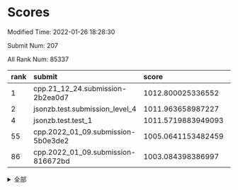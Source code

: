# Scores

Modified Time: 2022-01-26 18:28:30

Submit Num: 207

All Rank Num: 85337

| rank |               submit               |       score        |       sigma        | pk_num |
| :--- | :--------------------------------- | :----------------- | :----------------- | :----- |
| 1    | cpp.21_12_24.submission-2b2ea0d7   | 1012.800025336552  | 0.8102142432308409 | 1652   |
| 2    | jsonzb.test.submission_level_4     | 1011.963658987227  | 0.8004123170591655 | 1650   |
| 4    | jsonzb.test.test_1                 | 1011.5719883949093 | 0.8096517162299322 | 1646   |
| 55   | cpp.2022_01_09.submission-5b0e3de2 | 1005.0641153482459 | 0.709241512311342  | 1652   |
| 86   | cpp.2022_01_09.submission-816672bd | 1003.084398386997  | 0.724034571892697  | 1648   |


<details>
<summary>全部</summary>

| rank |                 submit                 |       score        |       sigma        | pk_num |
| :--- | :------------------------------------- | :----------------- | :----------------- | :----- |
| 1    | cpp.21_12_24.submission-2b2ea0d7       | 1012.800025336552  | 0.8102142432308409 | 1652   |
| 2    | jsonzb.test.submission_level_4         | 1011.963658987227  | 0.8004123170591655 | 1650   |
| 3    | gobigger.level_3.submission_level_3_22 | 1011.6305366894115 | 0.7669298102069485 | 1655   |
| 4    | jsonzb.test.test_1                     | 1011.5719883949093 | 0.8096517162299322 | 1646   |
| 5    | gobigger.level_3.submission_level_3_16 | 1011.3994805307394 | 0.7641862893595205 | 1644   |
| 6    | gobigger.level_3.submission_level_3_49 | 1011.1939901315512 | 0.7625332786401321 | 1653   |
| 7    | gobigger.level_3.submission_level_3_24 | 1011.1440149483009 | 0.7832346441991641 | 1651   |
| 8    | gobigger.level_3.submission_level_3_7  | 1010.924948265751  | 0.7757390501690051 | 1649   |
| 9    | gobigger.level_3.submission_level_3_0  | 1010.8611336047962 | 0.7629052282090152 | 1647   |
| 10   | gobigger.level_3.submission_level_3_32 | 1010.8108113156951 | 0.7605640383495325 | 1646   |
| 11   | gobigger.level_3.submission_level_3_10 | 1010.7488526784033 | 0.7558954732663579 | 1651   |
| 12   | gobigger.level_3.submission_level_3_43 | 1010.7152873264176 | 0.7566282111128749 | 1649   |
| 13   | gobigger.level_3.submission_level_3_26 | 1010.6524274668379 | 0.7553967211667111 | 1642   |
| 14   | gobigger.level_3.submission_level_3_29 | 1010.6394608770182 | 0.7754733673500802 | 1647   |
| 15   | gobigger.level_3.submission_level_3_46 | 1010.6121125132894 | 0.7713310749983014 | 1647   |
| 16   | gobigger.level_3.submission_level_3_40 | 1010.6003475774019 | 0.7869402816493236 | 1651   |
| 17   | gobigger.level_3.submission_level_3_23 | 1010.5000011603946 | 0.7714882133526124 | 1651   |
| 18   | gobigger.level_3.submission_level_3_14 | 1010.3837581041084 | 0.7386767565458059 | 1648   |
| 19   | gobigger.level_3.submission_level_3_34 | 1010.3821288071935 | 0.7526796453077579 | 1650   |
| 20   | gobigger.level_3.submission_level_3_42 | 1010.3424557422359 | 0.7563626517150708 | 1648   |
| 21   | gobigger.level_3.submission_level_3_2  | 1010.2873913333555 | 0.7665689383811541 | 1657   |
| 22   | gobigger.level_3.submission_level_3_38 | 1010.1878016919023 | 0.756912763002618  | 1653   |
| 23   | gobigger.level_3.submission_level_3_18 | 1010.1786051836203 | 0.7625140359383757 | 1656   |
| 24   | gobigger.level_3.submission_level_3_19 | 1010.1494346473784 | 0.7579284045600886 | 1657   |
| 25   | gobigger.level_3.submission_level_3_48 | 1010.1488764947111 | 0.7664966617705486 | 1649   |
| 26   | gobigger.level_3.submission_level_3_30 | 1009.9487632113623 | 0.7792016337640221 | 1645   |
| 27   | gobigger.level_3.submission_level_3_9  | 1009.9471434207959 | 0.7516641955422503 | 1653   |
| 28   | gobigger.level_3.submission_level_3_28 | 1009.9450977845983 | 0.7418814997165588 | 1648   |
| 29   | gobigger.level_3.submission_level_3_3  | 1009.840353262309  | 0.7755018571451076 | 1647   |
| 30   | gobigger.level_3.submission_level_3_36 | 1009.8278598847152 | 0.7544238456088423 | 1648   |
| 31   | gobigger.level_3.submission_level_3_4  | 1009.7835785905771 | 0.7350478207822542 | 1648   |
| 32   | gobigger.level_3.submission_level_3_31 | 1009.7807138417324 | 0.7683705769533579 | 1650   |
| 33   | gobigger.level_3.submission_level_3_39 | 1009.7136665698648 | 0.7579552587119286 | 1653   |
| 34   | gobigger.level_3.submission_level_3_33 | 1009.6860542399567 | 0.7562852688930896 | 1650   |
| 35   | gobigger.level_3.submission_level_3_5  | 1009.6564401496881 | 0.778680013847564  | 1649   |
| 36   | gobigger.level_3.submission_level_3_47 | 1009.6530210025928 | 0.7534029882787247 | 1651   |
| 37   | gobigger.level_3.submission_level_3_44 | 1009.6085348339076 | 0.7501295909543536 | 1654   |
| 38   | gobigger.level_3.submission_level_3_6  | 1009.5836735448104 | 0.7548617590271988 | 1648   |
| 39   | gobigger.level_3.submission_level_3_20 | 1009.5314932636736 | 0.7564701843660177 | 1651   |
| 40   | gobigger.level_3.submission_level_3_25 | 1009.522974747434  | 0.7266346994610754 | 1651   |
| 41   | gobigger.level_3.submission_level_3_15 | 1009.4625897334852 | 0.7531440567796617 | 1651   |
| 42   | gobigger.level_3.submission_level_3_12 | 1009.4596767717451 | 0.7542311352030002 | 1653   |
| 43   | gobigger.level_3.submission_level_3_11 | 1009.4571990672371 | 0.7359207252625053 | 1645   |
| 44   | gobigger.level_3.submission_level_3_13 | 1009.4354758135136 | 0.7402848885989749 | 1652   |
| 45   | gobigger.level_3.submission_level_3_41 | 1009.4329501930636 | 0.7578514239557371 | 1649   |
| 46   | gobigger.level_3.submission_level_3_8  | 1009.2032537173594 | 0.7347037816441216 | 1650   |
| 47   | gobigger.level_3.submission_level_3_17 | 1009.0334641383192 | 0.7470059935232206 | 1646   |
| 48   | gobigger.level_3.submission_level_3_35 | 1009.0206086311093 | 0.733626772016979  | 1653   |
| 49   | gobigger.level_3.submission_level_3_45 | 1008.9130405473495 | 0.7350765039701694 | 1656   |
| 50   | gobigger.level_3.submission_level_3_27 | 1008.8783644082637 | 0.7187153607453272 | 1644   |
| 51   | gobigger.level_3.submission_level_3_21 | 1008.5299497285171 | 0.7565873734958517 | 1651   |
| 52   | gobigger.level_3.submission_level_3_37 | 1008.3877221854494 | 0.7624328686795592 | 1647   |
| 53   | gobigger.level_3.submission_level_3_1  | 1008.3660567648998 | 0.7599059444081128 | 1650   |
| 54   | gobigger.level_1.submission_level_1_36 | 1005.6906747636915 | 0.7188003587110026 | 1650   |
| 55   | cpp.2022_01_09.submission-5b0e3de2     | 1005.0641153482459 | 0.709241512311342  | 1652   |
| 56   | gobigger.level_1.submission_level_1_40 | 1004.7353902357271 | 0.7209393042162445 | 1650   |
| 57   | gobigger.level_1.submission_level_1_27 | 1004.5403367235514 | 0.7203705862684595 | 1645   |
| 58   | gobigger.level_1.submission_level_1_22 | 1004.4142311090617 | 0.721197041765452  | 1649   |
| 59   | gobigger.level_1.submission_level_1_6  | 1004.2652136899346 | 0.7155229657302925 | 1650   |
| 60   | gobigger.level_1.submission_level_1_23 | 1004.2596726265232 | 0.7117881177917683 | 1647   |
| 61   | gobigger.level_1.submission_level_1_9  | 1004.2009862729268 | 0.7219620849835605 | 1653   |
| 62   | gobigger.level_1.submission_level_1_21 | 1004.1691026456849 | 0.7250755603104933 | 1647   |
| 63   | gobigger.level_1.submission_level_1_42 | 1004.1634039393028 | 0.7150736358259635 | 1648   |
| 64   | gobigger.level_1.submission_level_1_25 | 1004.0970677301859 | 0.7154459589270934 | 1646   |
| 65   | gobigger.level_1.submission_level_1_7  | 1004.0866388264533 | 0.7284517504703981 | 1650   |
| 66   | gobigger.level_1.submission_level_1_46 | 1004.0713021399137 | 0.7237593651187542 | 1648   |
| 67   | gobigger.level_1.submission_level_1_13 | 1004.0600890771623 | 0.715194791234272  | 1652   |
| 68   | gobigger.level_1.submission_level_1_32 | 1004.0540178642788 | 0.7191754098074821 | 1648   |
| 69   | gobigger.level_1.submission_level_1_47 | 1003.9883270230008 | 0.7230069865966603 | 1645   |
| 70   | gobigger.level_1.submission_level_1_43 | 1003.9561151732187 | 0.7066840027834238 | 1647   |
| 71   | gobigger.level_1.submission_level_1_16 | 1003.7990751661396 | 0.7189230486460441 | 1644   |
| 72   | gobigger.level_1.submission_level_1_29 | 1003.7371937881039 | 0.7117519122638586 | 1650   |
| 73   | gobigger.level_1.submission_level_1_26 | 1003.7234445458081 | 0.7111037898645245 | 1645   |
| 74   | gobigger.level_1.submission_level_1_14 | 1003.5820144235439 | 0.7216589678948765 | 1650   |
| 75   | gobigger.level_1.submission_level_1_1  | 1003.5119866426494 | 0.7221938493345584 | 1651   |
| 76   | gobigger.level_1.submission_level_1_34 | 1003.5093780377796 | 0.7125787490543645 | 1646   |
| 77   | gobigger.level_1.submission_level_1_18 | 1003.4952301807645 | 0.7174175291210673 | 1648   |
| 78   | gobigger.level_1.submission_level_1_24 | 1003.4748467747598 | 0.7206671672451451 | 1654   |
| 79   | gobigger.level_1.submission_level_1_38 | 1003.4156689759518 | 0.7212771429542808 | 1647   |
| 80   | gobigger.level_1.submission_level_1_19 | 1003.3927623846569 | 0.7156480846856371 | 1650   |
| 81   | gobigger.level_1.submission_level_1_39 | 1003.2712763959182 | 0.7073756138053987 | 1649   |
| 82   | gobigger.level_1.submission_level_1_0  | 1003.2461880871654 | 0.7262140712830059 | 1652   |
| 83   | gobigger.level_1.submission_level_1_44 | 1003.158540805312  | 0.7194493725340787 | 1647   |
| 84   | gobigger.level_1.submission_level_1_10 | 1003.0971954445145 | 0.7127462481695325 | 1652   |
| 85   | gobigger.level_1.submission_level_1_45 | 1003.0955135857463 | 0.7246063089769708 | 1643   |
| 86   | cpp.2022_01_09.submission-816672bd     | 1003.084398386997  | 0.724034571892697  | 1648   |
| 87   | gobigger.level_1.submission_level_1_20 | 1003.0828274827696 | 0.7154898516470682 | 1645   |
| 88   | gobigger.level_1.submission_level_1_28 | 1003.0024613521321 | 0.7193392626451787 | 1648   |
| 89   | gobigger.level_1.submission_level_1_41 | 1002.9317572036823 | 0.7206771258414612 | 1652   |
| 90   | gobigger.level_1.submission_level_1_15 | 1002.9220124493471 | 0.7140670701319808 | 1653   |
| 91   | gobigger.level_1.submission_level_1_8  | 1002.8347213486403 | 0.7177445119363788 | 1647   |
| 92   | gobigger.level_1.submission_level_1_49 | 1002.824101581184  | 0.7056455548267305 | 1649   |
| 93   | gobigger.level_1.submission_level_1_33 | 1002.8157095909719 | 0.7184952732313435 | 1645   |
| 94   | gobigger.level_1.submission_level_1_31 | 1002.800196491436  | 0.7122428753894152 | 1649   |
| 95   | gobigger.level_1.submission_level_1_12 | 1002.7699264154394 | 0.7186460363600021 | 1651   |
| 96   | gobigger.level_1.submission_level_1_11 | 1002.7656650310821 | 0.7137676433241363 | 1651   |
| 97   | gobigger.level_1.submission_level_1_37 | 1002.5490069451718 | 0.7115691991446564 | 1649   |
| 98   | gobigger.level_1.submission_level_1_35 | 1002.5288279876348 | 0.7172932977196362 | 1648   |
| 99   | gobigger.level_1.submission_level_1_48 | 1002.4680803717974 | 0.7194149340552632 | 1646   |
| 100  | gobigger.level_1.submission_level_1_17 | 1002.4076926078866 | 0.7198524435888816 | 1651   |
| 101  | gobigger.level_1.submission_level_1_3  | 1002.3829030658911 | 0.7228817927337369 | 1649   |
| 102  | gobigger.level_1.submission_level_1_5  | 1002.21399142116   | 0.7098437221049575 | 1647   |
| 103  | gobigger.level_1.submission_level_1_2  | 1001.9508935677158 | 0.7115627652351735 | 1647   |
| 104  | gobigger.level_1.submission_level_1_30 | 1001.9194584791803 | 0.7132738868231787 | 1646   |
| 105  | gobigger.level_1.submission_level_1_4  | 1001.8856201050145 | 0.7263580587747497 | 1652   |
| 106  | gobigger.random.submission_random_39   | 997.5572326928146  | 0.7043570796734496 | 1652   |
| 107  | gobigger.random.submission_random_2    | 997.2470762030971  | 0.7155211780201205 | 1650   |
| 108  | gobigger.random.submission_random_36   | 997.0539251644217  | 0.7097935807840032 | 1652   |
| 109  | gobigger.random.submission_random_5    | 996.9500128142628  | 0.6971722930898918 | 1644   |
| 110  | gobigger.random.submission_random_17   | 996.7792378784146  | 0.70397275637732   | 1651   |
| 111  | gobigger.random.submission_random_18   | 996.6579167115142  | 0.7037703903632658 | 1649   |
| 112  | gobigger.random.submission_random_14   | 996.630289800279   | 0.7144971545200246 | 1646   |
| 113  | gobigger.random.submission_random_35   | 996.612923297312   | 0.693888251463881  | 1646   |
| 114  | gobigger.random.submission_random_21   | 996.4923475267087  | 0.7234806945521004 | 1647   |
| 115  | gobigger.random.submission_random_10   | 996.2834221952254  | 0.6998472522902739 | 1657   |
| 116  | gobigger.random.submission_random_24   | 996.2198298729206  | 0.7098226266117152 | 1648   |
| 117  | gobigger.random.submission_random_30   | 996.2171020258141  | 0.702061680222101  | 1642   |
| 118  | gobigger.random.submission_random_48   | 996.129878911456   | 0.7272112964535243 | 1644   |
| 119  | gobigger.random.submission_random_20   | 996.0708982730267  | 0.7197312769636299 | 1651   |
| 120  | gobigger.random.submission_random_33   | 996.0619050152169  | 0.714580129481851  | 1652   |
| 121  | gobigger.random.submission_random_1    | 996.0444523463099  | 0.7091593037257693 | 1649   |
| 122  | gobigger.random.submission_random_3    | 995.9948796795528  | 0.7164965085459276 | 1645   |
| 123  | gobigger.random.submission_random_28   | 995.9679119381816  | 0.7258571113384659 | 1646   |
| 124  | gobigger.random.submission_random_46   | 995.8808447150049  | 0.7098278394380889 | 1642   |
| 125  | gobigger.random.submission_random_0    | 995.8628465328406  | 0.706544448091676  | 1652   |
| 126  | gobigger.random.submission_random_19   | 995.8626574008906  | 0.7248921191279545 | 1650   |
| 127  | gobigger.random.submission_random_11   | 995.858154287903   | 0.7157728322304793 | 1649   |
| 128  | gobigger.random.submission_random_15   | 995.7342865246833  | 0.7222495460153444 | 1651   |
| 129  | gobigger.random.submission_random_27   | 995.691876853735   | 0.7324150519152492 | 1647   |
| 130  | gobigger.random.submission_random_22   | 995.6915652896615  | 0.7107838615717802 | 1647   |
| 131  | gobigger.random.submission_random_43   | 995.6890729629652  | 0.7137533489050704 | 1649   |
| 132  | gobigger.random.submission_random_41   | 995.6889335052499  | 0.722920706803283  | 1650   |
| 133  | gobigger.random.submission_random_9    | 995.6826426738684  | 0.7151786092136553 | 1644   |
| 134  | gobigger.random.submission_random_29   | 995.6598448909641  | 0.7084017867138912 | 1657   |
| 135  | gobigger.random.submission_random_32   | 995.6540130778535  | 0.7190556532868774 | 1648   |
| 136  | gobigger.random.submission_random_42   | 995.6439824457188  | 0.7151581115701969 | 1651   |
| 137  | gobigger.random.submission_random_13   | 995.6415381955171  | 0.7257835996520458 | 1650   |
| 138  | gobigger.random.submission_random_45   | 995.6398528957076  | 0.7188139935193101 | 1653   |
| 139  | gobigger.random.submission_random_23   | 995.6383513414308  | 0.7202291330603418 | 1647   |
| 140  | gobigger.random.submission_random_7    | 995.6178678344822  | 0.706984860057666  | 1649   |
| 141  | gobigger.random.submission_random_38   | 995.5520360462623  | 0.7078742395747469 | 1647   |
| 142  | gobigger.random.submission_random_49   | 995.5008986164052  | 0.7049915574874129 | 1654   |
| 143  | gobigger.random.submission_random_25   | 995.4949030466361  | 0.7202502841533854 | 1648   |
| 144  | gobigger.random.submission_random_44   | 995.4887129375022  | 0.7106796895710704 | 1653   |
| 145  | gobigger.random.submission_random_40   | 995.4848433093401  | 0.7277077394617208 | 1648   |
| 146  | gobigger.random.submission_random_34   | 995.4405023771898  | 0.699825427300422  | 1646   |
| 147  | gobigger.random.submission_random_37   | 995.4383831744857  | 0.7122906443126589 | 1647   |
| 148  | gobigger.random.submission_random_12   | 995.4157160163516  | 0.7083218298604835 | 1655   |
| 149  | gobigger.random.submission_random_6    | 995.4108201748094  | 0.7124046185863749 | 1646   |
| 150  | gobigger.random.submission_random_47   | 995.3557501078457  | 0.7230483307972172 | 1647   |
| 151  | gobigger.random.submission_random_4    | 995.3547075554058  | 0.7150570266298354 | 1650   |
| 152  | gobigger.random.submission_random_31   | 995.3362976383082  | 0.7143623020869944 | 1648   |
| 153  | gobigger.random.submission_random_26   | 995.2845868794836  | 0.706877507234898  | 1646   |
| 154  | gobigger.random.submission_random_16   | 995.082666888286   | 0.7233766900216435 | 1653   |
| 155  | gobigger.random.submission_random_8    | 994.7965710645594  | 0.7131787924324741 | 1649   |
| 156  | gobigger.level_2.submission_level_2_39 | 993.7808526367543  | 0.7320788292616827 | 1651   |
| 157  | gobigger.level_2.submission_level_2_31 | 993.698907329016   | 0.7207338409711188 | 1648   |
| 158  | gobigger.level_2.submission_level_2_4  | 993.6108335016595  | 0.7233216358529165 | 1651   |
| 159  | gobigger.level_2.submission_level_2_7  | 993.6062639474682  | 0.7258947213261769 | 1648   |
| 160  | gobigger.level_2.submission_level_2_3  | 993.5732985478984  | 0.7345311898700891 | 1649   |
| 161  | gobigger.level_2.submission_level_2_24 | 993.1789730505182  | 0.7462709878677343 | 1646   |
| 162  | gobigger.level_2.submission_level_2_13 | 992.9883027982079  | 0.738613909186577  | 1644   |
| 163  | gobigger.level_2.submission_level_2_22 | 992.8988612195585  | 0.7482574722090309 | 1650   |
| 164  | gobigger.level_2.submission_level_2_46 | 992.7997483719638  | 0.7524544694860921 | 1645   |
| 165  | gobigger.level_2.submission_level_2_41 | 992.7577209706258  | 0.7345851304752192 | 1646   |
| 166  | gobigger.level_2.submission_level_2_15 | 992.5868875393787  | 0.7183482483670071 | 1650   |
| 167  | gobigger.level_2.submission_level_2_11 | 992.5308500437744  | 0.752954927744096  | 1650   |
| 168  | gobigger.level_2.submission_level_2_25 | 992.509798037513   | 0.7396578683399697 | 1648   |
| 169  | gobigger.level_2.submission_level_2_32 | 992.4437935543571  | 0.7440462467480458 | 1653   |
| 170  | gobigger.level_2.submission_level_2_17 | 992.4430399762709  | 0.7450518179698908 | 1651   |
| 171  | gobigger.level_2.submission_level_2_1  | 992.3640283629863  | 0.7322053883642263 | 1647   |
| 172  | gobigger.level_2.submission_level_2_49 | 992.2816653684906  | 0.7543671172787088 | 1654   |
| 173  | gobigger.level_2.submission_level_2_14 | 992.2669981126759  | 0.737963560744316  | 1652   |
| 174  | gobigger.level_2.submission_level_2_43 | 992.2465981482187  | 0.7358886306500848 | 1648   |
| 175  | gobigger.level_2.submission_level_2_29 | 992.2128456126871  | 0.7340646925349609 | 1653   |
| 176  | gobigger.level_2.submission_level_2_40 | 992.1189172971509  | 0.7497464950551926 | 1648   |
| 177  | gobigger.level_2.submission_level_2_10 | 992.1053252946857  | 0.7461264780029231 | 1647   |
| 178  | gobigger.level_2.submission_level_2_9  | 992.0846065019937  | 0.749599832992787  | 1646   |
| 179  | gobigger.level_2.submission_level_2_33 | 992.0624318256747  | 0.7376735884129068 | 1650   |
| 180  | gobigger.level_2.submission_level_2_19 | 992.0086088809468  | 0.7538219999091353 | 1649   |
| 181  | gobigger.level_2.submission_level_2_16 | 991.841759376679   | 0.7403715850834425 | 1647   |
| 182  | gobigger.level_2.submission_level_2_5  | 991.830224299497   | 0.7594469164451798 | 1648   |
| 183  | gobigger.level_2.submission_level_2_35 | 991.7847547350931  | 0.7615676318203464 | 1643   |
| 184  | gobigger.level_2.submission_level_2_6  | 991.6532583382645  | 0.7403173831702112 | 1645   |
| 185  | gobigger.level_2.submission_level_2_42 | 991.5698459865598  | 0.7415222835356257 | 1648   |
| 186  | gobigger.level_2.submission_level_2_26 | 991.5174372843619  | 0.7660563053668421 | 1651   |
| 187  | gobigger.level_2.submission_level_2_2  | 991.5145722033793  | 0.7542509090393246 | 1652   |
| 188  | gobigger.level_2.submission_level_2_23 | 991.4888935127685  | 0.762277666300336  | 1656   |
| 189  | gobigger.level_2.submission_level_2_38 | 991.3694310414285  | 0.7421388849778431 | 1650   |
| 190  | gobigger.level_2.submission_level_2_18 | 991.3556763074367  | 0.745265615130881  | 1647   |
| 191  | gobigger.level_2.submission_level_2_36 | 991.2101958274128  | 0.7599454055360818 | 1645   |
| 192  | gobigger.level_2.submission_level_2_0  | 991.2097328622788  | 0.7631238132294886 | 1650   |
| 193  | gobigger.level_2.submission_level_2_28 | 991.1968089147118  | 0.7391069351750729 | 1651   |
| 194  | gobigger.level_2.submission_level_2_48 | 991.1932672332327  | 0.7425710617222027 | 1650   |
| 195  | gobigger.level_2.submission_level_2_8  | 991.0463048716442  | 0.7703439103495193 | 1650   |
| 196  | gobigger.level_2.submission_level_2_45 | 991.0427354567755  | 0.7558573551236473 | 1650   |
| 197  | gobigger.level_2.submission_level_2_12 | 990.8427419489145  | 0.755113993084993  | 1648   |
| 198  | gobigger.level_2.submission_level_2_20 | 990.6709478826726  | 0.7573272419632173 | 1646   |
| 199  | gobigger.level_2.submission_level_2_34 | 990.5177854047998  | 0.7923100683645465 | 1650   |
| 200  | gobigger.level_2.submission_level_2_21 | 990.4554373404808  | 0.7592072550937454 | 1649   |
| 201  | gobigger.level_2.submission_level_2_27 | 990.4116316139108  | 0.759845754800732  | 1651   |
| 202  | gobigger.level_2.submission_level_2_30 | 990.3983554295679  | 0.7448554321593179 | 1649   |
| 203  | gobigger.level_2.submission_level_2_47 | 990.3375379743081  | 0.7829874003677779 | 1647   |
| 204  | gobigger.level_2.submission_level_2_37 | 990.2513311701338  | 0.7656302453930721 | 1648   |
| 205  | gobigger.level_2.submission_level_2_44 | 989.9307942581929  | 0.7724919364464473 | 1651   |
| 206  | gobigger.none.submission_none_0        | 978.1817379220763  | 1.3240438465520028 | 1644   |
| 207  | gobigger.none.submission_none_1        | 975.422991202257   | 1.5520746019442693 | 1647   |

</details>